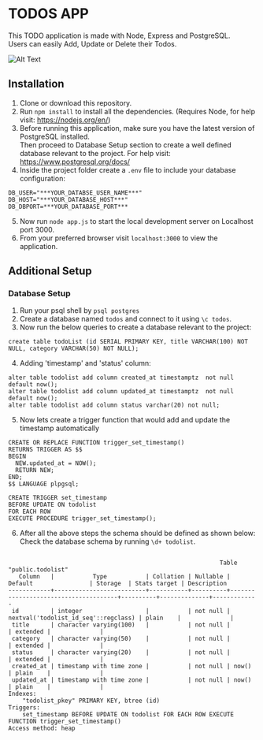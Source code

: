 # TODOS APP
This TODO application is made with Node, Express and PostgreSQL. <br> 
Users can easily Add, Update or Delete their Todos.

![Alt Text](https://media.giphy.com/media/hVCPjQCtP37zQH5RMF/giphy.gif)

## Installation
1. Clone or download this repository.
2. Run `npm install` to install all the dependencies. (Requires Node, for help visit: https://nodejs.org/en/)
3. Before running this application, make sure you have the latest version of PostgreSQL installed. <br>
    Then proceed to Database Setup section to create a well defined database relevant to the project.
    For help visit: https://www.postgresql.org/docs/
4. Inside the project folder create a `.env` file to include your database configuration:
```
DB_USER="***YOUR_DATABSE_USER_NAME***"
DB_HOST="***YOUR_DATABASE_HOST***"
DB_DBPORT=***YOUR_DATABASE_PORT***

```
5. Now run `node app.js` to start the local development server on Localhost port 3000.
6. From your preferred browser visit `localhost:3000` to view the application.

## Additional Setup

### Database Setup
1. Run your psql shell by `psql postgres`
2. Create a database named `todos` and connect to it using `\c todos`.
3. Now run the below queries to create a database relevant to the project:
```
create table todoList (id SERIAL PRIMARY KEY, title VARCHAR(100) NOT NULL, category VARCHAR(50) NOT NULL);

```

4. Adding 'timestamp' and 'status' column:

```
alter table todolist add column created_at timestamptz  not null default now();
alter table todolist add column updated_at timestamptz  not null default now();
alter table todolist add column status varchar(20) not null;

```
5. Now lets create a trigger function that would add and update the timestamp automatically

```
CREATE OR REPLACE FUNCTION trigger_set_timestamp()
RETURNS TRIGGER AS $$
BEGIN
  NEW.updated_at = NOW();
  RETURN NEW;
END;
$$ LANGUAGE plpgsql;

```

```
CREATE TRIGGER set_timestamp
BEFORE UPDATE ON todolist
FOR EACH ROW
EXECUTE PROCEDURE trigger_set_timestamp();

```

6. After all the above steps the schema should be defined as shown below: <br>
   Check the database schema by running `\d+ todolist`.

```

                                                            Table "public.todolist"
   Column   |           Type           | Collation | Nullable |               Default                | Storage  | Stats target | Description 
------------+--------------------------+-----------+----------+--------------------------------------+----------+--------------+-------------
 id         | integer                  |           | not null | nextval('todolist_id_seq'::regclass) | plain    |              | 
 title      | character varying(100)   |           | not null |                                      | extended |              | 
 category   | character varying(50)    |           | not null |                                      | extended |              | 
 status     | character varying(20)    |           | not null |                                      | extended |              | 
 created_at | timestamp with time zone |           | not null | now()                                | plain    |              | 
 updated_at | timestamp with time zone |           | not null | now()                                | plain    |              | 
Indexes:
    "todolist_pkey" PRIMARY KEY, btree (id)
Triggers:
    set_timestamp BEFORE UPDATE ON todolist FOR EACH ROW EXECUTE FUNCTION trigger_set_timestamp()
Access method: heap


```



